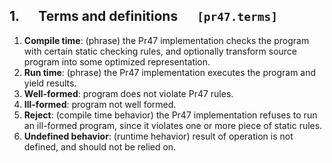 ## 1. &emsp; Terms and definitions &emsp; `[pr47.terms]`

1.  **Compile time**: (phrase) the Pr47 implementation checks the program with certain static checking rules, and optionally transform source program into some optimized representation.
2.  **Run time**: (phrase) the Pr47 implementation executes the program and yield results.
3.  **Well-formed**: program does not violate Pr47 rules.
4.  **Ill-formed**: program not well formed.
5.  **Reject**: (compile time behavior) the Pr47 implementation refuses to run an ill-formed program, since it violates one or more piece of static rules.
6.  **Undefined behavior**: (runtime hehavior) result of operation is not defined, and should not be relied on.
